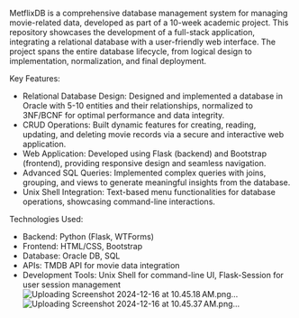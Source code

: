 MetflixDB is a comprehensive database management system for managing movie-related data, developed as part of a 10-week academic project. This repository showcases the development of a full-stack application, integrating a relational database with a user-friendly web interface. The project spans the entire database lifecycle, from logical design to implementation, normalization, and final deployment.

Key Features:
- Relational Database Design: Designed and implemented a database in Oracle with 5-10 entities and their relationships, normalized to 3NF/BCNF for optimal performance and data integrity.
- CRUD Operations: Built dynamic features for creating, reading, updating, and deleting movie records via a secure and interactive web application.
- Web Application: Developed using Flask (backend) and Bootstrap (frontend), providing responsive design and seamless navigation.
- Advanced SQL Queries: Implemented complex queries with joins, grouping, and views to generate meaningful insights from the database.
- Unix Shell Integration: Text-based menu functionalities for database operations, showcasing command-line interactions.

Technologies Used:
- Backend: Python (Flask, WTForms)
- Frontend: HTML/CSS, Bootstrap
- Database: Oracle DB, SQL
- APIs: TMDB API for movie data integration
- Development Tools: Unix Shell for command-line UI, Flask-Session for user session management
![Uploading Screenshot 2024-12-16 at 10.45.18 AM.png…]()
![Uploading Screenshot 2024-12-16 at 10.45.37 AM.png…]()
